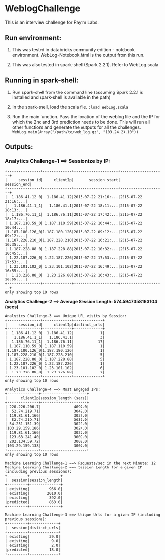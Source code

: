 # WeblogChallenge
This is an interview challenge for Paytm Labs. 

## Run environment:
1. This was tested in databricks community edition - notebook environment. WebLog-Notebook.html is the output from this run.

2. This was also tested in spark-shell (Spark 2.2.1). Refer to WebLog.scala

## Running in spark-shell:

1. Run spark-shell from the command line (assuming Spark 2.2.1 is installed and spark-shell is available in the path)

2. In the spark-shell, load the scala file.
```:load WebLog.scala```

3. Run the main function. Pass the location of the weblog file and the IP for which the 2nd and 3rd prediction needs to be done. This will run all other functions and generate the outputs for all the challenges.
```WebLog.main(Array("/path/to/web_log.gz", "103.24.23.10"))```

## Outputs:

### Analytics Challenge-1 ==> Sessionize by IP:
```
+---------------+-------------+--------------------+--------------------+
|     session_id|     clientIp|       session_start|         session_end|
+---------------+-------------+--------------------+--------------------+
|  1.186.41.12_0|  1.186.41.12|2015-07-22 21:16:...|2015-07-22 21:16:...|
|   1.186.41.1_1|   1.186.41.1|2015-07-22 18:11:...|2015-07-22 18:13:...|
|  1.186.76.11_1|  1.186.76.11|2015-07-22 17:42:...|2015-07-22 18:17:...|
| 1.187.110.59_0| 1.187.110.59|2015-07-22 10:44:...|2015-07-22 10:44:...|
|1.187.180.126_0|1.187.180.126|2015-07-22 09:12:...|2015-07-22 09:12:...|
|1.187.228.210_0|1.187.228.210|2015-07-22 16:21:...|2015-07-22 16:35:...|
| 1.187.228.88_0| 1.187.228.88|2015-07-22 10:32:...|2015-07-22 10:45:...|
| 1.22.187.226_0| 1.22.187.226|2015-07-22 17:53:...|2015-07-22 17:53:...|
| 1.23.101.102_0| 1.23.101.102|2015-07-22 16:49:...|2015-07-22 16:55:...|
|  1.23.226.88_0|  1.23.226.88|2015-07-22 16:43:...|2015-07-22 16:55:...|
+---------------+-------------+--------------------+--------------------+
only showing top 10 rows
```

**Analytics Challenge-2 ==> Average Session Length: 574.5947358163104 (secs)**

```
Analytics Challenge-3 ==> Unique URL visits by Session:
+---------------+-------------+-------------+
|     session_id|     clientIp|distinct_urls|
+---------------+-------------+-------------+
|  1.186.41.12_0|  1.186.41.12|            1|
|   1.186.41.1_1|   1.186.41.1|            3|
|  1.186.76.11_1|  1.186.76.11|           17|
| 1.187.110.59_0| 1.187.110.59|            1|
|1.187.180.126_0|1.187.180.126|            1|
|1.187.228.210_0|1.187.228.210|            5|
| 1.187.228.88_0| 1.187.228.88|            5|
| 1.22.187.226_0| 1.22.187.226|            1|
| 1.23.101.102_0| 1.23.101.102|            6|
|  1.23.226.88_0|  1.23.226.88|            2|
+---------------+-------------+-------------+
only showing top 10 rows

Analytics Challenge-4 ==> Most Engaged IPs:
+--------------+---------------------+
|      clientIp|session_length (secs)|
+--------------+---------------------+
| 220.226.206.7|               4097.0|
|  52.74.219.71|               3042.0|
| 119.81.61.166|               3039.0|
|  52.74.219.71|               3030.0|
| 54.251.151.39|               3029.0|
|103.29.159.186|               3024.0|
| 119.81.61.166|               3022.0|
| 123.63.241.40|               3009.0|
| 202.134.59.72|               3008.0|
|103.29.159.138|               3007.0|
+--------------+---------------------+
only showing top 10 rows

Machine Learning Challenge-1 ==> Requests/sec in the next Minute: 12
Machine Learning Challenge-2 ==> Session Length for a given IP (including previous sessions):
+---------+--------------+
|  session|session_length|
+---------+--------------+
| existing|         966.0|
| existing|        2010.0|
| existing|         392.0|
|predicted|         863.0|
+---------+--------------+

Machine Learning Challenge-3 ==> Unique Urls for a given IP (including previous sessions):
+---------+-------------+
|  session|distinct_urls|
+---------+-------------+
| existing|         39.0|
| existing|          9.0|
| existing|          2.0|
|predicted|         18.0|
+---------+-------------+

```
